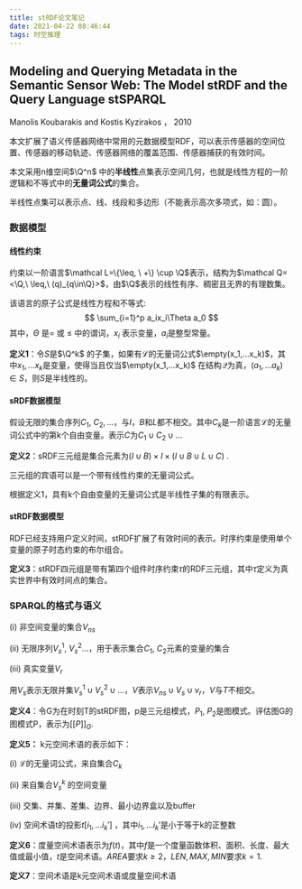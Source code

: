 ```yaml
---
title: stRDF论文笔记
date: 2021-04-22 08:46:44
tags: 时空推理
---
```


## Modeling and Querying Metadata in the Semantic Sensor Web: The Model stRDF and the Query Language stSPARQL  

Manolis Koubarakis and Kostis Kyzirakos ， 2010

本文扩展了语义传感器网络中常用的元数据模型RDF，可以表示传感器的空间位置、传感器的移动轨迹、传感器网络的覆盖范围、传感器捕获的有效时间。

本文采用n维空间$\Q^n$ 中的**半线性**点集表示空间几何，也就是线性方程的一阶逻辑和不等式中的**无量词公式**的集合。

半线性点集可以表示点、线、线段和多边形（不能表示高次多项式，如：圆）。

### 数据模型

#### 线性约束

约束以一阶语言$\mathcal L=\{\leq, \ +\} \cup \Q$表示，结构为$\mathcal Q=<\Q,\ \leq,\ (q)_{q\in\Q}>$，由$\Q$表示的线性有序、稠密且无界的有理数集。

该语言的原子公式是线性方程和不等式:
$$
\sum_{i=1}^p a_ix_i\Theta a_0
$$
其中，$\Theta$ 是$=$ 或 $\leq$ 中的谓词，$x_i$ 表示变量，$a_i$是整型常量。

**定义1**：令$S$是$\Q^k$ 的子集，如果有$\mathcal L$的无量词公式$\empty(x_1,...x_k)$，其中$x_1,...x_k$是变量，使得当且仅当$\empty(x_1,...x_k)$ 在结构$\mathcal Q$为真，$(a_1,...a_k)\in S$，则$S$是半线性的。

#### sRDF数据模型

假设无限的集合序列$C_1,\ C_2,...$，与$I$，$B$和$L$都不相交。其中$C_k$是一阶语言$\mathcal L$的无量词公式中的第k个自由变量。表示$C$为$C_1\cup C_2\cup...$

**定义2**：sRDF三元组是集合元素为$(I\cup B)\times I\times (I\cup B\cup L\cup C)$ .

三元组的宾语可以是一个带有线性约束的无量词公式。

根据定义1，具有k个自由变量的无量词公式是半线性子集的有限表示。

#### stRDF数据模型

RDF已经支持用户定义时间，stRDF扩展了有效时间的表示。时序约束是使用单个变量的原子时态约束的布尔组合。

**定义3**：stRDF四元组是带有第四个组件时序约束$\tau$的RDF三元组，其中$\tau$定义为真实世界中有效时间点的集合。

### SPARQL的格式与语义

(i)  非空间变量的集合$V_{ns}$

(ii)  无限序列$V_s^1,\ V_s^2...$，用于表示集合$C_1,\ C_2$元素的变量的集合

(iii)  真实变量$V_r$

用$V_s$表示无限并集$V_s^1\cup V_s^2\cup ...$，$V$表示$V_{ns}\cup V_s \cup v_r$，$V$与$T$不相交。

**定义4**：令G为在时刻T的stRDF图，p是三元组模式，$P_1,\ P_2$是图模式。评估图G的图模式P，表示为$[[P]]_G$.

**定义5：** k元空间术语的表示如下：

(i)  $\mathcal L$的无量词公式，来自集合$C_k$

(ii)  来自集合$V_s^k$ 的空间变量

(iii)  交集、并集、差集、边界、最小边界盒以及buffer

(iv)   空间术语t的投影$t[i_1,...i_k']$ ，其中$i_1,...i_k'$是小于等于k的正整数

**定义6**：度量空间术语表示为$f(t)$，其中$f$是一个度量函数体积、面积、长度、最大值或最小值，$t$是空间术语。$AREA$要求$k\geq2$，$LEN,MAX,MIN$要求$k=1$.

**定义7**：空间术语是k元空间术语或度量空间术语

